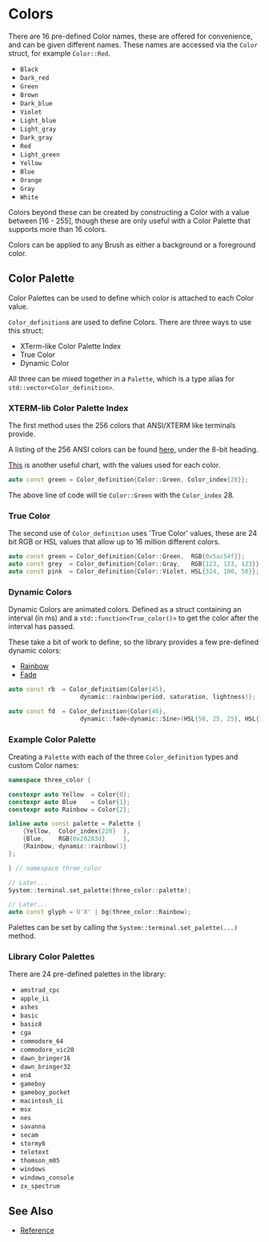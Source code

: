 # Colors

There are 16 pre-defined Color names, these are offered for convenience, and can
be given different names. These names are accessed via the `Color` struct, for
example `Color::Red`.

- `Black`
- `Dark_red`
- `Green`
- `Brown`
- `Dark_blue`
- `Violet`
- `Light_blue`
- `Light_gray`
- `Dark_gray`
- `Red`
- `Light_green`
- `Yellow`
- `Blue`
- `Orange`
- `Gray`
- `White`

Colors beyond these can be created by constructing a Color with a value between
[16 - 255], though these are only useful with a Color Palette that supports more
than 16 colors.

Colors can be applied to any Brush as either a background or a foreground color.

## Color Palette

Color Palettes can be used to define which color is attached to each Color
value.

`Color_definition`s are used to define Colors. There are three ways to use this
struct:

- XTerm-like Color Palette Index
- True Color
- Dynamic Color

All three can be mixed together in a `Palette`, which is a type alias for
`std::vector<Color_definition>`.

### XTERM-lib Color Palette Index

The first method uses the 256 colors that ANSI/XTERM like terminals provide.

A listing of the 256 ANSI colors can be found
[here](https://wikipedia.org/wiki/ANSI_escape_code#Colors), under the 8-bit
heading.

[This](https://jonasjacek.github.io/colors/) is another useful chart, with the
values used for each color.

```cpp
auto const green = Color_definition{Color::Green, Color_index{28}};
```

The above line of code will tie `Color::Green` with the `Color_index` 28.

### True Color

The second use of `Color_definition` uses 'True Color' values, these are 24 bit
RGB or HSL values that allow up to 16 million different colors.

```cpp
auto const green = Color_definition{Color::Green,  RGB{0x5ac54f}};
auto const grey  = Color_definition{Color::Gray,   RGB{123, 123, 123}};
auto const pink  = Color_definition{Color::Violet, HSL{324, 100, 50}};
```

### Dynamic Colors

Dynamic Colors are animated colors. Defined as a struct containing an interval
(in ms) and a `std::function<True_color()>` to get the color after the interval
has passed.

These take a bit of work to define, so the library provides a few pre-defined
dynamic colors:

- [Rainbow](rainbow.md)
- [Fade](fade.md)

```cpp
auto const rb  = Color_definition{Color{45},
                    dynamic::rainbow(period, saturation, lightness)};

auto const fd  = Color_definition{Color{46},
                    dynamic::fade<dynamic::Sine>(HSL{50, 25, 25}, HSL{100, 50, 50})};
```

### Example Color Palette

Creating a `Palette` with each of the three `Color_definition` types and
custom Color names:

```cpp
namespace three_color {

constexpr auto Yellow  = Color{0};
constexpr auto Blue    = Color{1};
constexpr auto Rainbow = Color{2};

inline auto const palette = Palette {
    {Yellow,  Color_index{228}  },
    {Blue,    RGB{0x20283d}     },
    {Rainbow, dynamic::rainbow()}
};

} // namespace three_color

// Later...
System::terminal.set_palette(three_color::palette);

// Later...
auto const glyph = U'X' | bg(three_color::Rainbow);
```

Palettes can be set by calling the `System::terminal.set_palette(...)` method.

### Library Color Palettes

There are 24 pre-defined palettes in the library:

- `amstrad_cpc`
- `apple_ii`
- `ashes`
- `basic`
- `basic8`
- `cga`
- `commodore_64`
- `commodore_vic20`
- `dawn_bringer16`
- `dawn_bringer32`
- `en4`
- `gameboy`
- `gameboy_pocket`
- `macintosh_ii`
- `msx`
- `nes`
- `savanna`
- `secam`
- `stormy6`
- `teletext`
- `thomson_m05`
- `windows`
- `windows_console`
- `zx_spectrum`

## See Also

- [Reference](https://animber-coder.github.io/CaTerm/structox_1_1Color.html)
